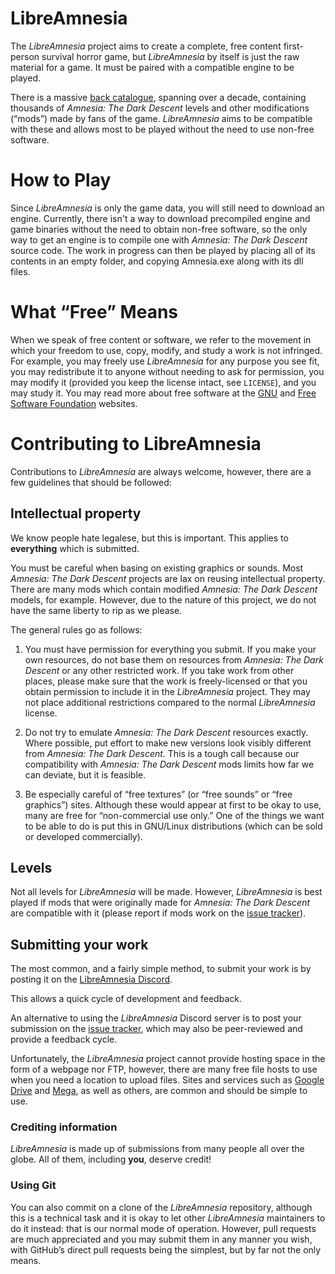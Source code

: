 # LibreAmnesia

The *LibreAmnesia* project aims to create a complete, free content first-person survival horror game, but *LibreAmnesia* by itself is just the raw material for a game. It must be paired with a compatible engine to be played.

There is a massive [back catalogue](https://www.moddb.com/games/amnesia-the-dark-descent), spanning over a decade, containing thousands of *Amnesia: The Dark Descent* levels and other modifications (“mods”) made by fans of the game. *LibreAmnesia* aims to be compatible with these and allows most to be played without the need to use non-free software.

# How to Play

Since *LibreAmnesia* is only the game data, you will still need to download an engine. Currently, there isn't a way to download precompiled engine and game binaries without the need to obtain non-free software, so the only way to get an engine is to compile one with *Amnesia: The Dark Descent* source code. The work in progress can then be played by placing all of its contents in an empty folder, and copying Amnesia.exe along with its dll files.

# What “Free” Means

When we speak of free content or software, we refer to the movement in which your freedom to use, copy, modify, and study a work is not infringed. For example, you may freely use *LibreAmnesia* for any purpose you see fit, you may redistribute it to anyone without needing to ask for permission, you may modify it (provided you keep the license intact, see `LICENSE`), and you may study it. You may read more about free software at the [GNU](http://www.gnu.org/) and [Free Software Foundation](http://www.fsf.org) websites.

# Contributing to LibreAmnesia

Contributions to *LibreAmnesia* are always welcome, however, there are a few guidelines that should be followed:

## Intellectual property

We know people hate legalese, but this is important. This applies to **everything** which is submitted.

You must be careful when basing on existing graphics or sounds. Most *Amnesia: The Dark Descent* projects are lax on reusing intellectual property. There are many mods which contain modified *Amnesia: The Dark Descent* models, for example. However, due to the nature of this project, we do not have the same liberty to rip as we please.

The general rules go as follows:

  1. You must have permission for everything you submit. If you make your own resources, do not base them on resources from *Amnesia: The Dark Descent* or any other restricted work. If you take work from other places, please make sure that the work is freely-licensed or that you obtain permission to include it in the *LibreAmnesia* project. They may not place additional restrictions compared to the normal *LibreAmnesia* license.

  2. Do not try to emulate *Amnesia: The Dark Descent* resources exactly. Where possible, put effort to make new versions look visibly different from *Amnesia: The Dark Descent*. This is a tough call because our compatibility with *Amnesia: The Dark Descent* mods limits how far we can deviate, but it is feasible.
  
  3. Be especially careful of “free textures” (or “free sounds” or “free graphics”) sites. Although these would appear at first to be okay to use, many are free for “non-commercial use only.” One of the things we want to be able to do is put this in GNU/Linux distributions (which can be sold or developed commercially).

## Levels

Not all levels for *LibreAmnesia* will be made. However, *LibreAmnesia* is best played if mods that were originally made for *Amnesia: The Dark Descent* are compatible with it (please report if mods work on the [issue tracker](https://github.com/Phantasm42/LibreAmnesia/issues)).

## Submitting your work

The most common, and a fairly simple method, to submit your work is by posting it on the [LibreAmnesia Discord](https://discord.gg/7t2qr7R3mp).

This allows a quick cycle of development and feedback.

An alternative to using the *LibreAmnesia* Discord server is to post your submission on the [issue tracker](https://github.com/Phantasm42/LibreAmnesia/issues), which may also be peer-reviewed and provide a feedback cycle.

Unfortunately, the *LibreAmnesia* project cannot provide hosting space in the form of a webpage nor FTP, however, there are many free file hosts to use when you need a location to upload files. Sites and services such as [Google Drive](https://drive.google.com/) and [Mega](https://mega.co.nz/), as well as others, are common and should be simple to use.

### Crediting information

*LibreAmnesia* is made up of submissions from many people all over the globe. All of them, including **you**, deserve credit!

### Using Git

You can also commit on a clone of the *LibreAmnesia* repository, although this is a technical task and it is okay to let other *LibreAmnesia* maintainers to do it instead: that is our normal mode of operation. However, pull requests are much appreciated and you may submit them in any manner you wish, with GitHub’s direct pull requests being the simplest, but by far not the only means.
